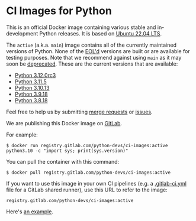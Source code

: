 # CI Images for Python

This is an official Docker image containing various stable and in-development
Python releases.  It is based on [Ubuntu 22.04 LTS](http://releases.ubuntu.com/22.04/).

The `active` (a.k.a. `main`) image contains all of the currently maintained
versions of Python. None of the [EOL'd](https://endoflife.date/python)
versions are built or are available for testing purposes. Note that we
recommend against using `main` as it may soon be
[deprecated](https://gitlab.com/python-devs/ci-images/-/issues/20).  These are
the current versions that are available:

<!---
It would be great if we could create this list dynamically, since it's the
we already auto-detect the active versions from the git tags.
--->

* [Python 3.12.0rc3](https://www.python.org/downloads/release/python-3120rc3/)
* [Python 3.11.5](https://www.python.org/downloads/release/python-3115/)
* [Python 3.10.13](https://www.python.org/downloads/release/python-31013/)
* [Python 3.9.18](https://www.python.org/downloads/release/python-3918/)
* [Python 3.8.18](https://www.python.org/downloads/release/python-3818/)

Feel free to help us by submitting
[merge requests](https://gitlab.com/python-devs/ci-images/merge_requests) or
[issues](https://gitlab.com/python-devs/ci-images/issues).

We are publishing this Docker image on
[GitLab](https://gitlab.com/python-devs/ci-images/container_registry).

For example:

```
$ docker run registry.gitlab.com/python-devs/ci-images:active python3.10 -c "import sys; print(sys.version)"
```

You can pull the container with this command:

```
$ docker pull registry.gitlab.com/python-devs/ci-images:active
```

If you want to use this image in your own CI pipelines (e.g. a
[.gitlab-ci.yml](https://gitlab.com/help/ci/yaml/README.md) file for a GitLab
shared runner), use this URL to refer to the image:

```
registry.gitlab.com/python-devs/ci-images:active
```

Here's [an example](https://gitlab.com/warsaw/flufl.lock/-/blob/main/.gitlab-ci.yml).
